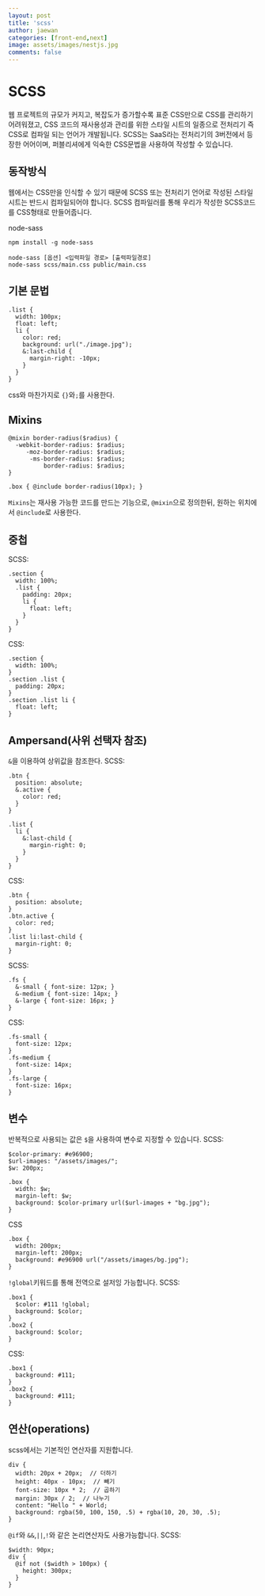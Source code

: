 ```yaml
---
layout: post
title: 'scss'
author: jaewan
categories: [front-end,next]
image: assets/images/nestjs.jpg
comments: false
---
```


# SCSS
웹 프로젝트의 규모가 커지고, 복잡도가 증가할수록 표준 CSS만으로 CSS를 관리하기 어려워졌고, CSS 코드의 재사용성과 관리를 위한 스타일 시트의 일종으로 전처리기 즉 CSS로 컴파일 되는 언어가 개발됩니다. SCSS는 SaaS라는 전처리기의 3버전에서 등장한 어어이며, 퍼블리셔에게 익숙한 CSS문법을 사용하여 작성할 수 있습니다.

## 동작방식
웹에서는 CSS만을 인식할 수 있기 때문에 SCSS 또는 전처리기 언어로 작성된 스타일시트는 반드시 컴파일되어야 합니다. SCSS 컴파일러를 통해 우리가 작성한 SCSS코드를 CSS형태로 만들어줍니다.

node-sass
```
npm install -g node-sass
```

```
node-sass [옵션] <입력파일 경로> [출력파일경로]
node-sass scss/main.css public/main.css
```

## 기본 문법
```
.list {
  width: 100px;
  float: left;
  li {
    color: red;
    background: url("./image.jpg");
    &:last-child {
      margin-right: -10px;
    }
  }
}
```
css와 마찬가지로 `{}`와`;`를 사용한다.

## Mixins
```
@mixin border-radius($radius) {
  -webkit-border-radius: $radius;
     -moz-border-radius: $radius;
      -ms-border-radius: $radius;
          border-radius: $radius;
}

.box { @include border-radius(10px); }
```
`Mixins`는 재사용 가능한 코드를 만드는 기능으로, `@mixin`으로 정의한뒤, 원하는 위치에서 `@include`로 사용한다.

## 중첩
SCSS:
```
.section {
  width: 100%;
  .list {
    padding: 20px;
    li {
      float: left;
    }
  }
}
```
CSS:
```
.section {
  width: 100%;
}
.section .list {
  padding: 20px;
}
.section .list li {
  float: left;
}
```

## Ampersand(사위 선택자 참조)
`&`을 이용하여 상위값을 참조한다.
SCSS:
```
.btn {
  position: absolute;
  &.active {
    color: red;
  }
}

.list {
  li {
    &:last-child {
      margin-right: 0;
    }
  }
}
```
CSS:
```
.btn {
  position: absolute;
}
.btn.active {
  color: red;
}
.list li:last-child {
  margin-right: 0;
}
```
SCSS:
```
.fs {
  &-small { font-size: 12px; }
  &-medium { font-size: 14px; }
  &-large { font-size: 16px; }
}
```
CSS:
```
.fs-small {
  font-size: 12px;
}
.fs-medium {
  font-size: 14px;
}
.fs-large {
  font-size: 16px;
}
```

## 변수
반복적으로 사용되는 값은 `$`을 사용하여 변수로 지정할 수 있습니다.
SCSS:
```
$color-primary: #e96900;
$url-images: "/assets/images/";
$w: 200px;

.box {
  width: $w;
  margin-left: $w;
  background: $color-primary url($url-images + "bg.jpg");
}
```
CSS
```
.box {
  width: 200px;
  margin-left: 200px;
  background: #e96900 url("/assets/images/bg.jpg");
}
```

`!global`키워드를 통해 전역으로 설저잉 가능합니다.
SCSS:
```
.box1 {
  $color: #111 !global;
  background: $color;
}
.box2 {
  background: $color;
}
```

CSS:
```
.box1 {
  background: #111;
}
.box2 {
  background: #111;
}
```

## 연산(operations)
scss에서는 기본적인 연산자를 지원합니다.
```
div {
  width: 20px + 20px;  // 더하기
  height: 40px - 10px;  // 빼기
  font-size: 10px * 2;  // 곱하기
  margin: 30px / 2;  // 나누기
  content: "Hello " + World;
  background: rgba(50, 100, 150, .5) + rgba(10, 20, 30, .5);
}
```

`@if`와 `&&`,`||`,`!`와 같은 논리연산자도 사용가능합니다.
SCSS:
```
$width: 90px;
div {
  @if not ($width > 100px) {
    height: 300px;
  }
}
```